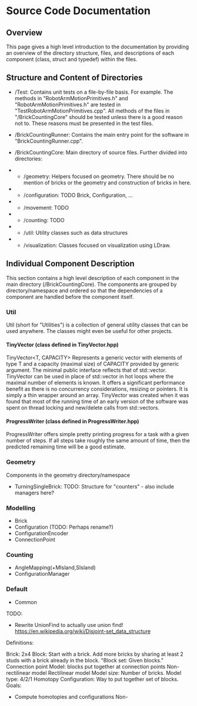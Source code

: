 
# Source Code Documentation

## Overview

This page gives a high level introduction to the documentation by providing an overview of the directory structure, files, and descriptions of each component (class, struct and typedef) within the files.

## Structure and Content of Directories

* /Test: Contains unit tests on a file-by-file basis. For example. The methods in "RobotArmMotionPrimitives.h" and "RobotArmMotionPrimitives.h" are tested in "TestRobotArmMotionPrimitives.cpp". All methods of the files in "/BrickCountingCore" should be tested unless there is a good reason not to. These reasons must be presented in the test files.

* /BrickCountingRunner: Contains the main entry point for the software in "BrickCountingRunner.cpp".

* /BrickCountingCore: Main directory of source files. Further divided into directories:
* * /geometry: Helpers focused on geometry. There should be no mention of bricks or the geometry and construction of bricks in here.
* * /configuration: TODO Brick, Configuration, ...
* * /movement: TODO
* * /counting: TODO
* * /util: Utility classes such as data structures
* * /visualization: Classes focused on visualization using LDraw.

## Individual Component Description

This section contains a high level description of each component in the main directory (/BrickCountingCore). The components are grouped by directory/namespace and ordered so that the dependencies of a component are handled before the component itself.

### Util

Util (short for "Utilities") is a collection of general utility classes that can be used anywhere. The classes might even be useful for other projects.

#### TinyVector (class defined in TinyVector.hpp)

TinyVector<T, CAPACITY> Represents a generic vector with elements of type T and a capacity (maximal size) of CAPACITY provided by generic argument. The minimal public interface reflects that of std::vector<T>. TinyVector can be used in place of std::vector in hot loops where the maximal number of elements is known. It offers a significant performance benefit as there is no concurrency considerations, resizing or pointers. It is simply a thin wrapper around an array. TinyVector was created when it was found that most of the running time of an early version of the software was spent on thread locking and new/delete calls from std::vectors.

#### ProgressWriter (class defined in ProgressWriter.hpp)

ProgressWriter offers simple pretty printing progress for a task with a given number of steps. If all steps take roughly the same amount of time, then the predicted remaining time will be a good estimate.

### Geometry



Components in the geometry directory/namespace 


* TurningSingleBrick: TODO: Structure for "counters" - also include managers here?

### Modelling

- Brick
- Configuration (TODO: Perhaps rename?)
- ConfigurationEncoder
- ConnectionPoint

### Counting

- AngleMapping(+MIsland,SIsland)
- ConfigurationManager

### Default

- Common


TODO:
- Rewrite UnionFind to actually use union find! https://en.wikipedia.org/wiki/Disjoint-set_data_structure


Definitions:

Brick: 2x4
Block: Start with a brick. Add more bricks by sharing at least 2 studs with a brick already in the block.
"Block set: Given blocks."
Connection point
Model: blocks put together at connection points
 Non-rectilinear model 
 Rectilinear model
Model size: Number of bricks.
Model type: 4/2/1 
Homotopy
Configuration: Way to put together set of blocks.
Goals:
 - Compute homotopies and configurations Non-